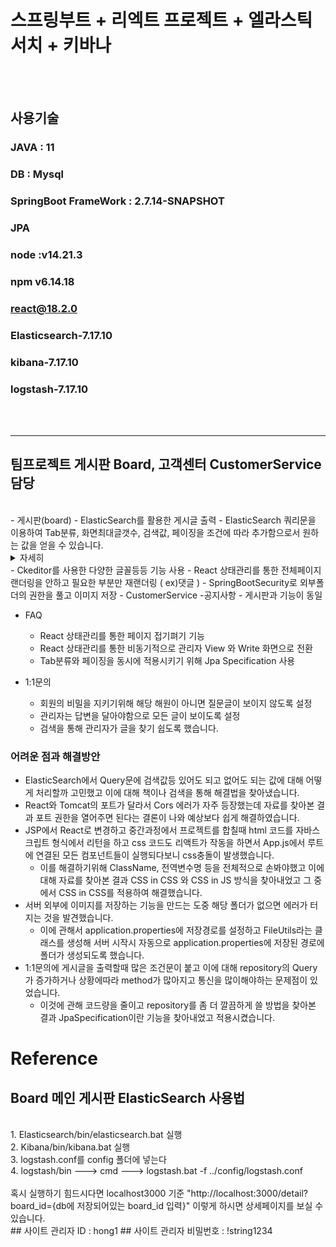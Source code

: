 # 스프링부트 + 리엑트 프로젝트 + 엘라스틱서치 + 키바나
<br/>
<br/>

## 사용기술 
### JAVA : 11
### DB : Mysql
### SpringBoot FrameWork : 2.7.14-SNAPSHOT
### JPA
### node :v14.21.3
### npm v6.14.18
### react@18.2.0
### Elasticsearch-7.17.10
### kibana-7.17.10
### logstash-7.17.10
<br/><br/>
<hr/>



## 팀프로젝트 게시판 Board, 고객센터 CustomerService 담당
<br/>
- 게시판(board)
  - ElasticSearch를 활용한 게시글 출력
  - ElasticSearch 쿼리문을 이용하여 Tab분류, 화면최대글갯수, 검색값, 페이징을 조건에 따라 추가함으로서 원하는 값을 얻을 수 있습니다.
  <details>
    <summary>자세히</summary>

  const query = {
      from: (pageNum - 1) * pageSize,
      size: pageSize,
      sort: [
        {
          board_id: {
            order: "desc",
          },
        },
      ],
      query: {
        bool: {
          must: [],
        },
      },
    };

    if (search) {
      query.query.bool.must.push({
        wildcard: {
          [selectField]: {
            value: `*${search}*`,
          },
        },
      });
    }

    if (b_type) {
      query.query.bool.must.push({
        term: {
          b_type: b_type,
        },
      });
    }

    if (query.query.bool.must.length === 0) {
      query.query.match_all = {};
      delete query.query.bool;
    }

    getElasticBoardList(query, pageSize, pageNum);
  };
  
  </details>
  - Ckeditor를 사용한 다양한 글꼴등등 기능 사용
  - React 상태관리를 통한 전체페이지 랜더링을 안하고 필요한 부분만 재랜더링 ( ex)댓글 )
  - SpringBootSecurity로 외부폴더의 권한을 풀고 이미지 저장
- CustomerService
  -공지사항
   - 게시판과 기능이 동일

  - FAQ
    - React 상태관리를 통한 페이지 접기펴기 기능
    - React 상태관리를 통한 비동기적으로 관리자 View 와 Write 화면으로 전환
    - Tab분류와 페이징을 동시에 적용시키기 위해 Jpa Specification 사용

  - 1:1문의
    - 회원의 비밀을 지키기위해 해당 해원이 아니면 질문글이 보이지 않도록 설정
    - 관리자는 답변을 달아야함으로 모든 글이 보이도록 설정
    - 검색을 통해 관리자가 글을 찾기 쉽도록 했습니다.
 
  ### 어려운 점과 해결방안
   - ElasticSearch에서 Query문에 검색값등 있어도 되고 없어도 되는 값에 대해 어떻게 처리할까 고민했고 이에 대해 책이나 검색을 통해 해결법을 찾아냈습니다.
   - React와 Tomcat의 포트가 달라서 Cors 에러가 자주 등장했는데 자료를 찾아본 결과 포트 권한을 열어주면 된다는 결론이 나와 예상보다 쉽게 해결하였습니다.
   - JSP에서 React로 변경하고 중간과정에서 프로젝트를 합칠때 html 코드를 자바스크립트 형식에서 리턴을 하고 css 코드도 리액트가 작동을 하면서 App.js에서 루트에 연결된 모든 컴포넌트들이 실행되다보니
    css충돌이 발생했습니다.
     - 이를 해결하기위해 ClassName, 전역변수명 등을 전체적으로 손봐야했고 이에 대해 자료를 찾아본 결과 CSS in CSS 와 CSS in JS 방식을 찾아내었고 그 중에서 CSS in CSS를 적용하여 해결했습니다. 
   - 서버 외부에 이미지를 저장하는 기능을 만드는 도중 해당 폴더가 없으면 에러가 터지는 것을 발견했습니다.
     - 이에 관해서 application.properties에 저장경로를 설정하고 FileUtils라는 클래스를 생성해 서버 시작시 자동으로 application.properties에 저장된
       경로에 폴더가 생성되도록 했습니다.
   - 1:1문의에 게시글을 출력할때 많은 조건문이 붙고 이에 대해 repository의 Query가 증가하거나 상황에따라 method가 많아지고 통신을 많이해야하는 문제점이 있었습니다.
     - 이것에 관해 코드량을 줄이고 repository를 좀 더 깔끔하게 쓸 방법을 찾아본 결과 JpaSpecification이란 기능을 찾아내었고 적용시켰습니다. 



# Reference

## Board 메인 게시판 ElasticSearch 사용법
<br/>
1. Elasticsearch/bin/elasticsearch.bat 실행
<br/>
2. Kibana/bin/kibana.bat 실행
<br/>
3. logstash.conf를 config 폴더에 넣는다
<br/>
4. logstash/bin ---> cmd ---> logstash.bat -f ../config/logstash.conf
<br/><br/>
혹시 실행하기 힘드시다면 localhost3000 기준 "http://localhost:3000/detail?board_id={db에 저장되어있는 board_id 입력}"
이렇게 하시면 상세페이지를 보실 수 있습니다.
<br>
## 사이트 관리자 ID : hong1
## 사이트 관리자 비밀번호 : !string1234
<br/><br/>
